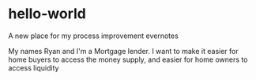 # hello-world
A new place for my process improvement evernotes

My names Ryan and I'm a Mortgage lender. I want to make it easier for home buyers to access the money supply, and easier for home owners to access liquidity
